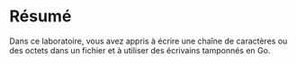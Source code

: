 # Résumé

Dans ce laboratoire, vous avez appris à écrire une chaîne de caractères ou des octets dans un fichier et à utiliser des écrivains tamponnés en Go.
